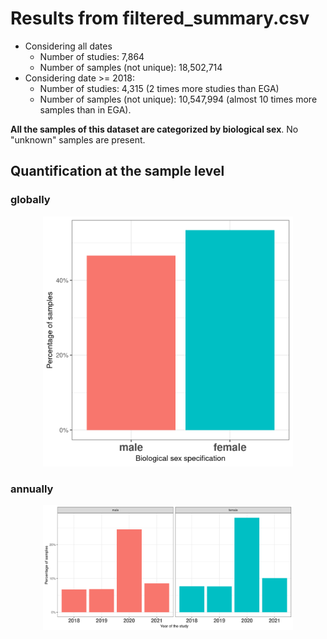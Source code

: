 # Results from filtered_summary.csv

- Considering all dates
  - Number of studies: 7,864
  - Number of samples (not unique): 18,502,714
- Considering date >= 2018:
  - Number of studies: 4,315 (2 times more studies than EGA)
  - Number of samples (not unique): 10,547,994 (almost 10 times more samples than in EGA). 

**All the samples of this dataset are categorized by biological sex**. No "unknown" samples are present. 

## Quantification at the sample level

### globally 
<p align="center">
<img src="images/samples_dbgap_percent.png" width="400" heigh="400"/>
</p>

### annually
<p align="center">
<img src="images/samples_dbgap_year_percent.png" width="400" heigh="400"/>
</p>
